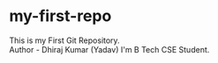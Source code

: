 # my-first-repo
This is my First Git Repository.
<br>
Author - Dhiraj Kumar (Yadav)
I'm B Tech CSE Student.
